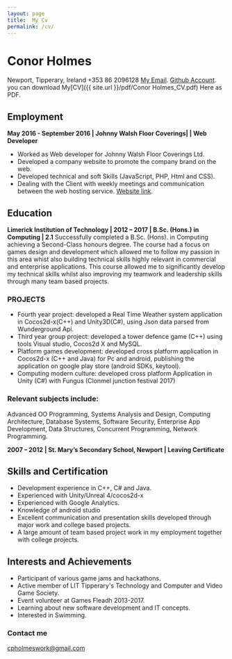 ```yaml
---
layout: page
title:  My Cv
permalink: /cv/
---
```

# Conor Holmes
Newport,
Tipperary, Ireland
+353 86 2096128
[My Email](cpholmeswork@gmail.com).
[Github Account](https://github.com/conorH22).
you can download My[CV]({{ site.url }}/pdf/Conor Holmes_CV.pdf) Here as PDF.

## Employment

**May 2016 - September 2016 | Johnny Walsh Floor Coverings| | Web Developer**
- Worked as Web developer for Johnny Walsh Floor Coverings Ltd.
- Developed a company website to promote the company brand on the web.
- Developed technical and soft Skills (JavaScript, PHP, Html and CSS).
- Dealing with the Client with weekly meetings and communication between the web
hosting service.
[Website link](http://johnnywalshfloorcoverings.ie/).

## Education
**Limerick Institution of Technology | 2012 – 2017 | B.Sc. (Hons.) in Computing | 2.1**
Successfully completed a B.Sc. (Hons). in Computing achieving a Second-Class honours degree.
The course had a focus on games design and development which allowed me to follow my
passion in this area whist also building technical skills highly relevant in commercial and
enterprise applications. This course allowed me to significantly develop my technical skills
whilst also improving my teamwork and leadership skills through many team based projects.
### PROJECTS
- Fourth year project: developed a Real Time Weather system application in Cocos2d-x(C++)
and Unity3D(C#), using Json data parsed from Wunderground Api.
- Third year group project: developed a tower defence game (C++) using tools Visual
studio, Cocos2d X and MySQL.
- Platform games development: developed cross platform application in Cocos2d-x (C++ and
Java) for Pc and android, publishing the application on google play store (android SDKs,
keytool).
- Computing modern culture: developed cross platform Application in Unity (C#) with Fungus
(Clonmel junction festival 2017)
### Relevant subjects include:
Advanced OO Programming, Systems Analysis and Design, Computing Architecture, Database
Systems, Software Security, Enterprise App Development, Data Structures, Concurrent
Programming, Network Programming.

**2007 – 2012 | St. Mary’s Secondary School, Newport | Leaving Certificate**

## Skills and Certification
- Development experience in C++, C# and Java.
- Experienced with Unity/Unreal 4/cocos2d-x
- Experienced with Google Analytics.
- Knowledge of android studio
- Excellent communication and presentation skills developed through major work and
college based projects.
- A large amount of team based project work in my employment together with college
projects.

## Interests and Achievements
- Participant of various game jams and hackathons.
- Active member of LIT Tipperary's Technology and Computer and Video Game Society.
- Event volunteer at Games Fleadh 2013-2017.
- Learning about new software development and IT concepts.
- Interested in Swimming.


### Contact me

[cpholmeswork@gmail.com](mailto:cpholmeswork@gmail.com)
